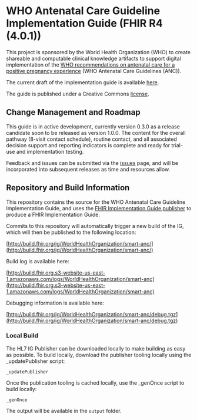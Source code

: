 # WHO Antenatal Care Guideline Implementation Guide (FHIR R4 (4.0.1))

This project is sponsored by the World Health Organization (WHO) to create shareable and computable clinical knowledge artifacts to support digital implementation of the [WHO recommendations on antenatal care for a positive pregnancy experience](https://www.who.int/reproductivehealth/publications/maternal_perinatal_health/anc-positive-pregnancy-experience/en/) (WHO Antenatal Care Guidelines (ANC)).

The current draft of the implementation guide is available [here](http://build.fhir.org/ig/WorldHealthOrganization/smart-anc/).

The guide is published under a Creative Commons [license](LICENSE.md).

## Change Management and Roadmap

This guide is in active development, currently version 0.3.0 as a release candidate soon to be released as version 1.0.0. The content for the overall pathway (8-visit contact schedule), routine contact, and all associated decision support and reporting indicators is complete and ready for trial-use and implementation testing.

Feedback and issues can be submitted via the [issues](issues) page, and will be incorporated into subsequent releases as time and resources allow.

## Repository and Build Information

This repository contains the source for the WHO Antenatal Care Guideline Implementation Guide, and uses the [FHIR Implementation Guide publisher](http://wiki.hl7.org/index.php?title=IG_Publisher_Documentation) to produce a FHIR Implementation Guide.

Commits to this repository will automatically trigger a new build of the IG, which will then be published to the following location:

[http://build.fhir.org/ig/WorldHealthOrganization/smart-anc/](http://build.fhir.org/ig/WorldHealthOrganization/smart-anc/)

Build log is available here:

[http://build.fhir.org.s3-website-us-east-1.amazonaws.com/logs/WorldHealthOrganization/smart-anc](http://build.fhir.org.s3-website-us-east-1.amazonaws.com/logs/WorldHealthOrganization/smart-anc)

Debugging information is available here:

[http://build.fhir.org/ig/WorldHealthOrganization/smart-anc/debug.tgz](http://build.fhir.org/ig/WorldHealthOrganization/smart-anc/debug.tgz)

### Local Build

The HL7 IG Publisher can be downloaded locally to make building as easy as possible. To build locally, download the publisher tooling locally using the _updatePublisher script:

    _updatePublisher

Once the publication tooling is cached locally, use the _genOnce script to build locally:

    _genOnce

The output will be available in the `output` folder.
